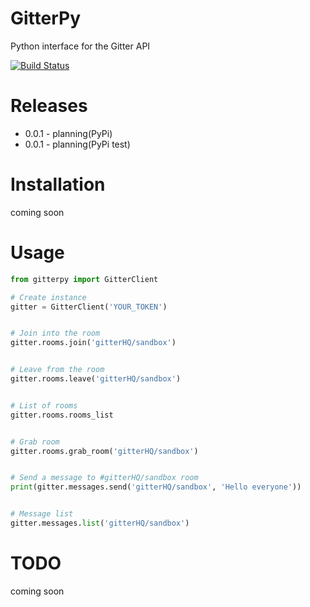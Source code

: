# GitterPy

Python interface for the Gitter API

[![Build Status](https://travis-ci.org/MichaelYusko/GitterPy.svg?branch=master)](https://travis-ci.org/MichaelYusko/GitterPy)


Releases
=================================
* 0.0.1 - planning(PyPi)
* 0.0.1 - planning(PyPi test)


Installation
=================================
coming soon



Usage
=================================
```python
from gitterpy import GitterClient

# Create instance
gitter = GitterClient('YOUR_TOKEN')


# Join into the room
gitter.rooms.join('gitterHQ/sandbox')


# Leave from the room
gitter.rooms.leave('gitterHQ/sandbox')


# List of rooms
gitter.rooms.rooms_list


# Grab room
gitter.rooms.grab_room('gitterHQ/sandbox')


# Send a message to #gitterHQ/sandbox room
print(gitter.messages.send('gitterHQ/sandbox', 'Hello everyone'))


# Message list
gitter.messages.list('gitterHQ/sandbox')
```


TODO
=================================
coming soon